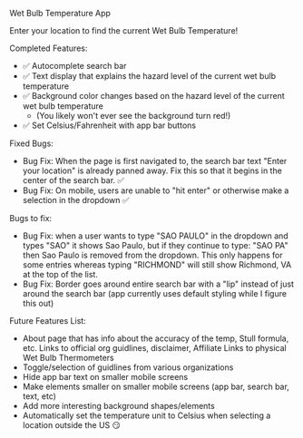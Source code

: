 Wet Bulb Temperature App

Enter your location to find the current Wet Bulb Temperature! 

Completed Features: 

- ✅ Autocomplete search bar 
- ✅ Text display that explains the hazard level of the current wet bulb temperature
- ✅ Background color changes based on the hazard level of the current wet bulb temperature 
    - (You likely won't ever see the background turn red!)
- ✅ Set Celsius/Fahrenheit with app bar buttons

Fixed Bugs:

- Bug Fix: When the page is first navigated to, the search bar text "Enter your location" is already panned away. Fix this so that it begins in the center of the search bar. ✅
- Bug Fix: On mobile, users are unable to "hit enter" or otherwise make a selection in the dropdown ✅

Bugs to fix:

- Bug Fix: when a user wants to type "SAO PAULO" in the dropdown and types "SAO" it shows Sao Paulo, but if they continue to type: "SAO PA" then Sao Paulo is removed from the dropdown. This only happens for some entries whereas typing "RICHMOND" will still show Richmond, VA at the top of the list. 
- Bug Fix: Border goes around entire search bar with a "lip" instead of just around the search bar (app currently uses default styling while I figure this out)

Future Features List:

- About page that has info about the accuracy of the temp, Stull formula, etc. Links to official org guidlines, disclaimer, Affiliate Links to physical Wet Bulb Thermometers 
- Toggle/selection of guidlines from various organizations 
- Hide app bar text on smaller mobile screens
- Make elements smaller on smaller mobile screens (app bar, search bar, text, etc)
- Add more interesting background shapes/elements
- Automatically set the temperature unit to Celsius when selecting a location outside the US 😏

